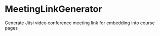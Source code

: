 # MeetingLinkGenerator
Generate Jitsi video conference meeting link for embedding into course pages
